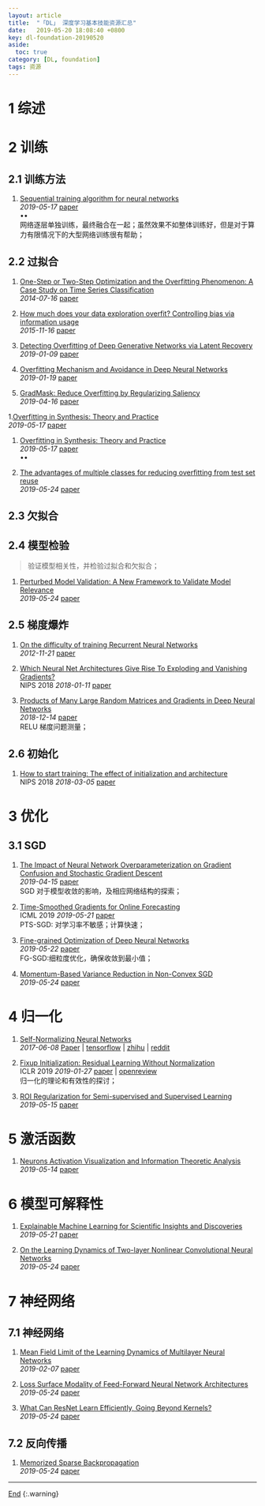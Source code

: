 ```yaml
---
layout: article
title:  "「DL」 深度学习基本技能资源汇总"
date:   2019-05-20 18:08:40 +0800
key: dl-foundation-20190520
aside:
  toc: true
category: [DL, foundation]
tags: 资源
---
```

<span id='head'></span>  

<!--more-->


# 1 综述

# 2 训练
## 2.1 训练方法
1. [Sequential training algorithm for neural networks](https://arxiv.org/abs/1905.07490)   
*2019-05-17* [paper](https://arxiv.org/abs/1905.07490)    
$\bullet \bullet$   
网络逐层单独训练，最终融合在一起；虽然效果不如整体训练好，但是对于算力有限情况下的大型网络训练很有帮助；   

## 2.2 过拟合
1. [One-Step or Two-Step Optimization and the Overfitting Phenomenon: A Case Study on Time Series Classification](http://cn.arxiv.org/abs/1407.4364)   
*2014-07-16* [paper](https://arxiv.org/abs/1407.4364)   

1. [How much does your data exploration overfit? Controlling bias via information usage](http://cn.arxiv.org/abs/1511.05219)   
*2015-11-16* [paper](https://arxiv.org/abs/1511.05219)   

1. [Detecting Overfitting of Deep Generative Networks via Latent Recovery](http://cn.arxiv.org/abs/1901.03396)   
*2019-01-09* [paper](https://arxiv.org/abs/1901.03396)   

1. [Overfitting Mechanism and Avoidance in Deep Neural Networks](http://cn.arxiv.org/abs/1901.06566)   
*2019-01-19* [paper](https://arxiv.org/abs/1901.06566)   

1. [GradMask: Reduce Overfitting by Regularizing Saliency](http://cn.arxiv.org/abs/1904.07478)   
*2019-04-16* [paper](https://arxiv.org/abs/1904.07478)   

1.[Overfitting in Synthesis: Theory and Practice](http://cn.arxiv.org/abs/1905.07457)   
*2019-05-17* [paper](https://arxiv.org/abs/1905.07457)   

1. [Overfitting in Synthesis: Theory and Practice](http://cn.arxiv.org/abs/1905.07457)   
*2019-05-17* [paper](https://arxiv.org/abs/1905.07457)   
$\bullet \bullet$    

1. [The advantages of multiple classes for reducing overfitting from test set reuse](http://cn.arxiv.org/abs/1905.10360)   
*2019-05-24* [paper](https://arxiv.org/abs/1905.10360)   

## 2.3 欠拟合

## 2.4 模型检验
>验证模型相关性，并检验过拟合和欠拟合；    

1. [Perturbed Model Validation: A New Framework to Validate Model Relevance](http://cn.arxiv.org/abs/1905.10201)   
*2019-05-24* [paper](https://arxiv.org/abs/1905.10201)   


## 2.5 梯度爆炸
1. [On the difficulty of training Recurrent Neural Networks](http://cn.arxiv.org/abs/1211.5063)  
*2012-11-21* [paper](https://arxiv.org/abs/1211.5063)   

1. [Which Neural Net Architectures Give Rise To Exploding and Vanishing Gradients?](http://cn.arxiv.org/abs/1801.03744)   
NIPS 2018 *2018-01-11* [paper](https://arxiv.org/abs/1801.03744)     

1. [Products of Many Large Random Matrices and Gradients in Deep Neural Networks](http://cn.arxiv.org/abs/1812.05994)   
*2018-12-14* [paper](https://arxiv.org/abs/1812.05994)   
RELU 梯度问题测量；    

## 2.6 初始化
1. [How to start training: The effect of initialization and architecture](http://cn.arxiv.org/abs/1803.01719)    
NIPS 2018 *2018-03-05* [paper](https://arxiv.org/abs/1803.01719)   



# 3 优化
## 3.1 SGD
1. [The Impact of Neural Network Overparameterization on Gradient Confusion and Stochastic Gradient Descent](https://arxiv.org/abs/1904.06963)   
*2019-04-15* [paper](https://arxiv.org/abs/1904.06963)   
SGD 对于模型收敛的影响，及相应网络结构的探索；   

1. [Time-Smoothed Gradients for Online Forecasting](http://cn.arxiv.org/abs/1905.08850)   
ICML 2019 *2019-05-21* [paper](https://arxiv.org/abs/1905.08850)   
PTS-SGD: 对学习率不敏感；计算快速；    

1. [Fine-grained Optimization of Deep Neural Networks](http://cn.arxiv.org/abs/1905.09054)   
*2019-05-22* [paper](https://arxiv.org/abs/1905.09054)   
FG-SGD:细粒度优化，确保收敛到最小值；   

1. [Momentum-Based Variance Reduction in Non-Convex SGD](http://cn.arxiv.org/abs/1905.10018)   
*2019-05-24* [paper](https://arxiv.org/abs/1905.10018)   


# 4 归一化
1. [Self-Normalizing Neural Networks](https://arxiv.org/abs/1706.02515)   
*2017-06-08* [Paper](https://arxiv.org/abs/1706.02515) | [tensorflow](https://github.com/bioinf-jku/SNNs) | [zhihu](https://www.zhihu.com/question/60910412) | [reddit](https://www.reddit.com/r/MachineLearning/comments/6g5tg1/r_selfnormalizing_neural_networks_improved_elu/dio0qac/)      

1. [Fixup Initialization: Residual Learning Without Normalization](http://cn.arxiv.org/abs/1901.09321)   
ICLR 2019 *2019-01-27* [paper](https://arxiv.org/abs/1901.09321) | [openreview](https://openreview.net/forum?id=H1gsz30cKX)   
归一化的理论和有效性的探讨；   

1. [ROI Regularization for Semi-supervised and Supervised Learning](http://cn.arxiv.org/abs/1905.08615)   
*2019-05-15* [paper](https://arxiv.org/abs/1905.08615)  

# 5 激活函数
1. [Neurons Activation Visualization and Information Theoretic Analysis](http://cn.arxiv.org/abs/1905.08618)   
*2019-05-14* [paper](https://arxiv.org/abs/1905.08618)   

# 6 模型可解释性
1. [Explainable Machine Learning for Scientific Insights and Discoveries](http://cn.arxiv.org/abs/1905.08883)   
*2019-05-21* [paper](https://arxiv.org/abs/1905.08883)   

1. [On the Learning Dynamics of Two-layer Nonlinear Convolutional Neural Networks](http://cn.arxiv.org/abs/1905.10157)   
*2019-05-24* [paper](https://arxiv.org/abs/1905.10157)   

# 7 神经网络
## 7.1 神经网络
1. [Mean Field Limit of the Learning Dynamics of Multilayer Neural Networks](http://cn.arxiv.org/abs/1902.02880)   
*2019-02-07* [paper](https://arxiv.org/abs/1902.02880)   

1. [Loss Surface Modality of Feed-Forward Neural Network Architectures](http://cn.arxiv.org/abs/1905.10268)   
*2019-05-24* [paper](https://arxiv.org/abs/1905.10268)   

1. [What Can ResNet Learn Efficiently, Going Beyond Kernels?](http://cn.arxiv.org/abs/1905.10337)   
*2019-05-24* [paper](https://arxiv.org/abs/1905.10337)   

## 7.2 反向传播
1. [Memorized Sparse Backpropagation](http://cn.arxiv.org/abs/1905.10194)   
*2019-05-24* [paper](https://arxiv.org/abs/1905.10194)    

-------------------  
[End](#head)
{:.warning}  
